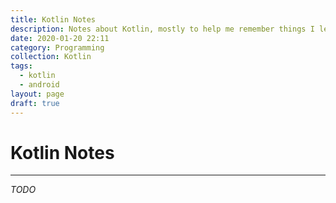 ```yaml
---
title: Kotlin Notes
description: Notes about Kotlin, mostly to help me remember things I learn from courses.
date: 2020-01-20 22:11
category: Programming
collection: Kotlin
tags:
  - kotlin
  - android
layout: page
draft: true
---
```


# Kotlin Notes

- - -

_TODO_
